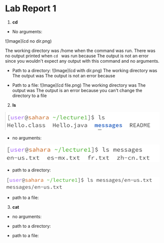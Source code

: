 # Lab Report 1
1. **cd**  

* No arguments:

  
![Image](cd no dir.png)


The working directory was /home when the command was run.
There was no output printed when `cd ` was run because
The output is not an error since you wouldn't expect any output with this command and no arguments.


* Path to a directory:
![Image](cd with dir.png)
The working directory was
The output was
The output is not an error because


* Path to a file:
![Image](cd file.png)
The working directory was
The output was
The output is an error because you can't change the directory to a file


2. **ls**  


![Image](ls.png)  
* no arguments:

  
![Image](lsDir.png)  
* path to a directory:

  
![Image](lsFile.png)  
* path to a file:


3. **cat**
* no arguments: 

* path to a directory:

* path to a file:

